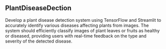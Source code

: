 ## PlantDiseaseDection
Develop a plant disease detection system using TensorFlow and Streamlit to accurately identify various diseases affecting plants from images. The system should efficiently classify images of plant leaves or fruits as healthy or diseased, providing users with real-time feedback on the type and severity of the detected disease. 








